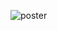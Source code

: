 ![poster]([https://github.com/user-attachments/assets/ab385af5-a992-4938-91b1-99264b8b63d0](https://raw.githubusercontent.com/NeurProjects/.github/962262502067857c1ee9b906147b5bc752da768b/398194929-ab385af5-a992-4938-91b1-99264b8b63d0%20(1).png))
